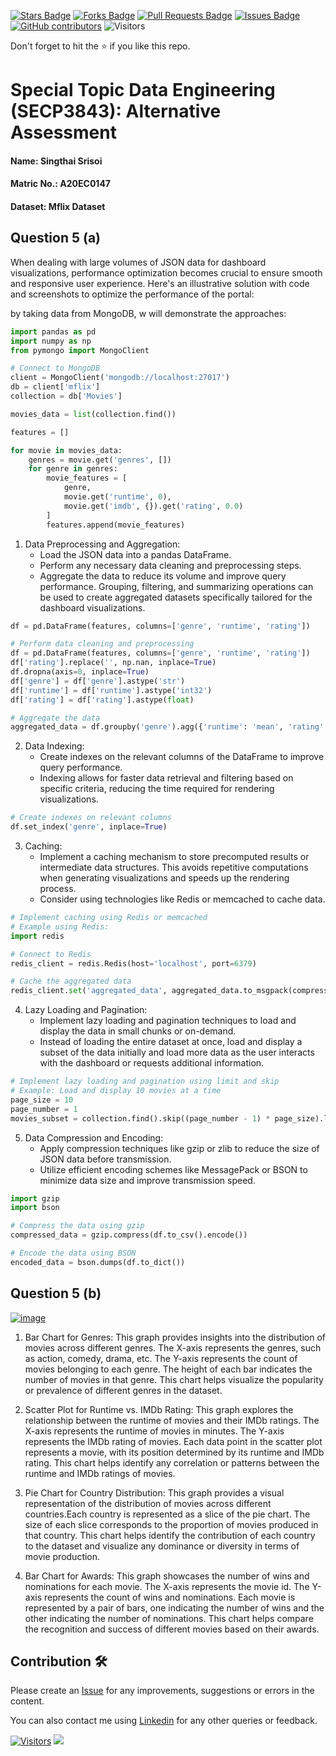 <a href="https://github.com/drshahizan/SECP3843/stargazers"><img src="https://img.shields.io/github/stars/drshahizan/SECP3843" alt="Stars Badge"/></a>
<a href="https://github.com/drshahizan/SECP3843/network/members"><img src="https://img.shields.io/github/forks/drshahizan/SECP3843" alt="Forks Badge"/></a>
<a href="https://github.com/drshahizan/SECP3843/pulls"><img src="https://img.shields.io/github/issues-pr/drshahizan/SECP3843" alt="Pull Requests Badge"/></a>
<a href="https://github.com/drshahizan/SECP3843/issues"><img src="https://img.shields.io/github/issues/drshahizan/SECP3843" alt="Issues Badge"/></a>
<a href="https://github.com/drshahizan/SECP3843/graphs/contributors"><img alt="GitHub contributors" src="https://img.shields.io/github/contributors/drshahizan/SECP3843?color=2b9348"></a>
![Visitors](https://api.visitorbadge.io/api/visitors?path=https%3A%2F%2Fgithub.com%2Fdrshahizan%2FSECP3843&labelColor=%23d9e3f0&countColor=%23697689&style=flat)


Don't forget to hit the :star: if you like this repo.

# Special Topic Data Engineering (SECP3843): Alternative Assessment

#### Name: Singthai Srisoi
#### Matric No.: A20EC0147
#### Dataset: Mflix Dataset

## Question 5 (a)
When dealing with large volumes of JSON data for dashboard visualizations, performance optimization becomes crucial to ensure smooth and responsive user experience. Here's an illustrative solution with code and screenshots to optimize the performance of the portal:

by taking data from MongoDB, w will demonstrate the approaches:
```python
import pandas as pd
import numpy as np
from pymongo import MongoClient

# Connect to MongoDB
client = MongoClient('mongodb://localhost:27017')
db = client['mflix']
collection = db['Movies']

movies_data = list(collection.find())

features = []

for movie in movies_data:
    genres = movie.get('genres', [])
    for genre in genres:
        movie_features = [
            genre,
            movie.get('runtime', 0),
            movie.get('imdb', {}).get('rating', 0.0)
        ]
        features.append(movie_features)
```

1. Data Preprocessing and Aggregation:
   - Load the JSON data into a pandas DataFrame.
   - Perform any necessary data cleaning and preprocessing steps.
   - Aggregate the data to reduce its volume and improve query performance. Grouping, filtering, and summarizing operations can be used to create aggregated datasets specifically tailored for the dashboard visualizations.
   
```python
df = pd.DataFrame(features, columns=['genre', 'runtime', 'rating'])

# Perform data cleaning and preprocessing
df = pd.DataFrame(features, columns=['genre', 'runtime', 'rating'])
df['rating'].replace('', np.nan, inplace=True)
df.dropna(axis=0, inplace=True)
df['genre'] = df['genre'].astype('str')
df['runtime'] = df['runtime'].astype('int32')
df['rating'] = df['rating'].astype(float)

# Aggregate the data
aggregated_data = df.groupby('genre').agg({'runtime': 'mean', 'rating': 'mean'}).reset_index()

```
   

2. Data Indexing:
   - Create indexes on the relevant columns of the DataFrame to improve query performance.
   - Indexing allows for faster data retrieval and filtering based on specific criteria, reducing the time required for rendering visualizations.
   
```python
# Create indexes on relevant columns
df.set_index('genre', inplace=True)
```

3. Caching:
   - Implement a caching mechanism to store precomputed results or intermediate data structures. This avoids repetitive computations when generating visualizations and speeds up the rendering process.
   - Consider using technologies like Redis or memcached to cache data.
   
```python
# Implement caching using Redis or memcached
# Example using Redis:
import redis

# Connect to Redis
redis_client = redis.Redis(host='localhost', port=6379)

# Cache the aggregated data
redis_client.set('aggregated_data', aggregated_data.to_msgpack(compress='zlib'))
```

4. Lazy Loading and Pagination:
   - Implement lazy loading and pagination techniques to load and display the data in small chunks or on-demand.
   - Instead of loading the entire dataset at once, load and display a subset of the data initially and load more data as the user interacts with the dashboard or requests additional information.
   
```python
# Implement lazy loading and pagination using limit and skip
# Example: Load and display 10 movies at a time
page_size = 10
page_number = 1
movies_subset = collection.find().skip((page_number - 1) * page_size).limit(page_size)
```

5. Data Compression and Encoding:
   - Apply compression techniques like gzip or zlib to reduce the size of JSON data before transmission.
   - Utilize efficient encoding schemes like MessagePack or BSON to minimize data size and improve transmission speed.
```python
import gzip
import bson

# Compress the data using gzip
compressed_data = gzip.compress(df.to_csv().encode())

# Encode the data using BSON
encoded_data = bson.dumps(df.to_dict())
```

## Question 5 (b)
[![image](https://github.com/drshahizan/SECP3843/assets/84219904/95b06b1b-b518-46da-bc7d-519835c5929c)](https://singthai-srisoi.github.io/singthai.github.io/AAdashboard)
1. Bar Chart for Genres:
This graph provides insights into the distribution of movies across different genres. The X-axis represents the genres, such as action, comedy, drama, etc. The Y-axis represents the count of movies belonging to each genre. The height of each bar indicates the number of movies in that genre. This chart helps visualize the popularity or prevalence of different genres in the dataset.

2. Scatter Plot for Runtime vs. IMDb Rating:
This graph explores the relationship between the runtime of movies and their IMDb ratings. The X-axis represents the runtime of movies in minutes. The Y-axis represents the IMDb rating of movies. Each data point in the scatter plot represents a movie, with its position determined by its runtime and IMDb rating. This chart helps identify any correlation or patterns between the runtime and IMDb ratings of movies.

3. Pie Chart for Country Distribution:
This graph provides a visual representation of the distribution of movies across different countries.Each country is represented as a slice of the pie chart. The size of each slice corresponds to the proportion of movies produced in that country. This chart helps identify the contribution of each country to the dataset and visualize any dominance or diversity in terms of movie production.

4. Bar Chart for Awards:
This graph showcases the number of wins and nominations for each movie. The X-axis represents the movie id. The Y-axis represents the count of wins and nominations. Each movie is represented by a pair of bars, one indicating the number of wins and the other indicating the number of nominations. This chart helps compare the recognition and success of different movies based on their awards.


## Contribution 🛠️
Please create an [Issue](https://github.com/drshahizan/special-topic-data-engineering/issues) for any improvements, suggestions or errors in the content.

You can also contact me using [Linkedin](https://www.linkedin.com/in/drshahizan/) for any other queries or feedback.

[![Visitors](https://api.visitorbadge.io/api/visitors?path=https%3A%2F%2Fgithub.com%2Fdrshahizan&labelColor=%23697689&countColor=%23555555&style=plastic)](https://visitorbadge.io/status?path=https%3A%2F%2Fgithub.com%2Fdrshahizan)
![](https://hit.yhype.me/github/profile?user_id=81284918)




